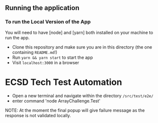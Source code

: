 ## Running the application

### To run the Local Version of the App
You will need to have [node] and [yarn] both installed on your machine to run the app.

- Clone this repository and make sure you are in this directory (the one containing `README.md`!)
- Run `yarn && yarn start` to start the app
- Visit `localhost:3000` in a browser

# ECSD Tech Test Automation

- Open a new terminal and navigate within the directory `/src/test/e2e/`
- enter command 'node ArrayChallenge.Test'

NOTE: At the moment the final popup will give failure message as the response is not validated locally.



